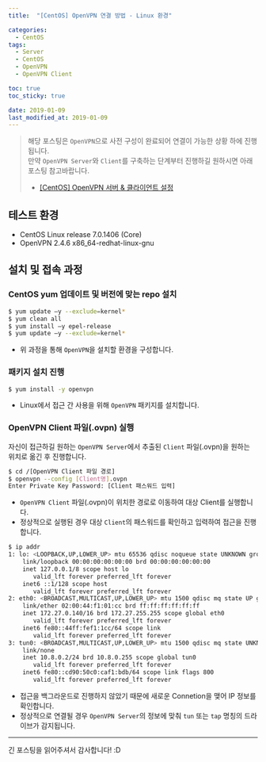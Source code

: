 ```yaml
---
title:  "[CentOS] OpenVPN 연결 방법 - Linux 환경" 

categories:
  - CentOS
tags:
  - Server
  - CentOS
  - OpenVPN
  - OpenVPN Client

toc: true
toc_sticky: true

date: 2019-01-09
last_modified_at: 2019-01-09
---
```


> 해당 포스팅은 `OpenVPN`으로 사전 구성이 완료되어 연결이 가능한 상황 하에 진행됩니다.  
> 만약 `OpenVPN Server`와 `Client`를 구축하는 단계부터 진행하길 원하시면 아래 포스팅 참고바랍니다.  
> * [[CentOS] OpenVPN 서버 & 클라이언트 설정](https://blog.false.kr/centos/CentOS-OpenVPN-Server-Client-Setting/)
  
  
## 테스트 환경
- CentOS Linux release 7.0.1406 (Core)
- OpenVPN 2.4.6 x86_64-redhat-linux-gnu
  

## 설치 및 접속 과정
### CentOS yum 업데이트 및 버전에 맞는 repo 설치
```bash
$ yum update –y --exclude=kernel*
$ yum clean all
$ yum install –y epel-release
$ yum update –y --exclude=kernel*
```
* 위 과정을 통해 `OpenVPN`을 설치할 환경을 구성합니다.

### 패키지 설치 진행
```bash
$ yum install -y openvpn
```
* Linux에서 접근 간 사용을 위해 `OpenVPN` 패키지를 설치합니다.

### OpenVPN Client 파일(.ovpn) 실행
자신이 접근하길 원하는 `OpenVPN Server`에서 추출된 `Client` 파일(.ovpn)을 원하는 위치로 옮긴 후 진행합니다.

```bash
$ cd /[OpenVPN Client 파일 경로]
$ openvpn --config [Client명].ovpn
Enter Private Key Password: [Client 패스워드 입력]
```
* `OpenVPN Client` 파일(.ovpn)이 위치한 경로로 이동하여 대상 Client를 실행합니다.
* 정상적으로 실행된 경우 대상 `Client`의 패스워드를 확인하고 입력하여 접근을 진행합니다.

```bash
$ ip addr
1: lo: <LOOPBACK,UP,LOWER_UP> mtu 65536 qdisc noqueue state UNKNOWN group default qlen 1000
    link/loopback 00:00:00:00:00:00 brd 00:00:00:00:00:00
    inet 127.0.0.1/8 scope host lo
       valid_lft forever preferred_lft forever
    inet6 ::1/128 scope host 
       valid_lft forever preferred_lft forever
2: eth0: <BROADCAST,MULTICAST,UP,LOWER_UP> mtu 1500 qdisc mq state UP group default qlen 1000
    link/ether 02:00:44:f1:01:cc brd ff:ff:ff:ff:ff:ff
    inet 172.27.0.140/16 brd 172.27.255.255 scope global eth0
       valid_lft forever preferred_lft forever
    inet6 fe80::44ff:fef1:1cc/64 scope link 
       valid_lft forever preferred_lft forever
3: tun0: <BROADCAST,MULTICAST,UP,LOWER_UP> mtu 1500 qdisc mq state UNKNOWN group default qlen 1000
    link/none
    inet 10.8.0.2/24 brd 10.8.0.255 scope global tun0
       valid_lft forever preferred_lft forever
    inet6 fe80::cd90:50c0:caf1:bdb/64 scope link flags 800
       valid_lft forever preferred_lft forever
```
* 접근을 백그라운드로 진행하지 않았기 때문에 새로운 Connetion을 맺어 IP 정보를 확인합니다.
* 정상적으로 연결될 경우 `OpenVPN Server`의 정보에 맞춰 `tun` 또는 `tap` 명칭의 드라이브가 감지됩니다.

---

긴 포스팅을 읽어주셔서 감사합니다! :D
